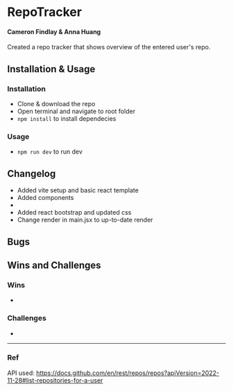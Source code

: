 # RepoTracker
#### Cameron Findlay & Anna Huang

Created a repo tracker that shows overview of the entered user's repo.

## Installation & Usage
### Installation
- Clone & download the repo
- Open terminal and navigate to root folder 
- ```npm install``` to install dependecies

### Usage
- ```npm run dev``` to run dev

## Changelog
- Added vite setup and basic react template
- Added components
- 
- Added react bootstrap and updated css
- Change render in main.jsx to up-to-date render

## Bugs


## Wins and Challenges
### Wins
- 

### Challenges
- 
____
### Ref
API used: https://docs.github.com/en/rest/repos/repos?apiVersion=2022-11-28#list-repositories-for-a-user